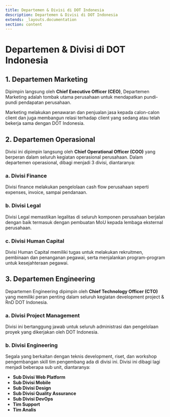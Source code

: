 ```yaml
---
title: Departemen & Divisi di DOT Indonesia
description: Departemen & Divisi di DOT Indonesia
extends: _layouts.documentation
section: content
---
```


# Departemen & Divisi di DOT Indonesia

## 1. Departemen Marketing

Dipimpin langsung oleh **Chief Executive Officer (CEO)**, Departemen Marketing adalah tombak utama perusahaan untuk mendapatkan pundi-pundi pendapatan perusahaan. 

Marketing melakukan penawaran dan penjualan jasa kepada calon-calon client dan juga membangun relasi terhadap client yang sedang atau telah bekerja sama dengan DOT Indonesia.

## 2. Departemen Operasional

Divisi ini dipimpin langsung oleh **Chief Operational Officer (COO)** yang berperan dalam seluruh kegiatan operasional perusahaan. Dalam departemen operasional, dibagi menjadi 3 divisi, diantaranya:

### a. Divisi Finance

Divisi finance melakukan pengelolaan cash flow perusahaan seperti expenses, invoice, sampai pendanaan. 

### b. Divisi Legal

Divisi Legal memastikan legalitas di seluruh komponen perusahaan berjalan dengan baik termasuk dengan pembuatan MoU kepada lembaga eksternal perusahaan.

### c. Divisi Human Capital

Divisi Human Capital memiliki tugas untuk melakukan rekruitmen, pembinaan dan penanganan pegawai, serta menjalankan program-program untuk kesejahteraan pegawai.

## 3. Departemen Engineering

Departemen Engineering dipimpin oleh **Chief Technology Officer (CTO)** yang memiliki peran penting dalam seluruh kegiatan development project & RnD DOT Indonesia.

### a. Divisi Project Management

Divisi ini bertanggung jawab untuk seluruh administrasi dan pengelolaan proyek yang dikerjakan oleh DOT Indonesia.

### b. Divisi Engineering

Segala yang berkaitan dengan teknis development, riset, dan workshop pengembangan skill tim pengembang ada di divisi ini. Divisi ini dibagi lagi menjadi beberapa sub unit, diantaranya:

- **Sub Divisi Web Platform**
- **Sub Divisi Mobile**
- **Sub Divisi Design**
- **Sub Divisi Quality Assurance**
- **Sub Divisi DevOps**
- **Tim Support**
- **Tim Analis**